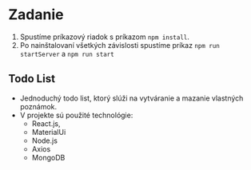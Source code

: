 # Zadanie

1. Spustíme príkazový riadok s príkazom `npm install`.
4. Po nainštalovaní všetkých závislosti spustíme príkaz `npm run startServer` a `npm run start`

## Todo List

- Jednoduchý todo list, ktorý slúži na vytváranie a mazanie vlastných poznámok.
- V projekte sú použité technológie:
  - React.js,
  - MaterialUi
  - Node.js
  - Axios
  - MongoDB
